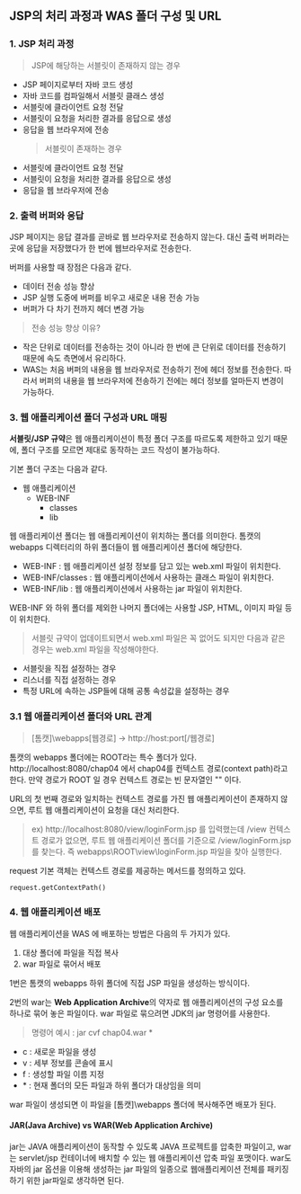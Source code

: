 ## JSP의 처리 과정과 WAS 폴더 구성 및 URL

### 1. JSP 처리 과정

> JSP에 해당하는 서블릿이 존재하지 않는 경우
- JSP 페이지로부터 자바 코드 생성
- 자바 코드를 컴파일해서 서블릿 클래스 생성
- 서블릿에 클라이언트 요청 전달
- 서블릿이 요청을 처리한 결과를 응답으로 생성
- 응답을 웹 브라우저에 전송
  > 서블릿이 존재하는 경우
- 서블릿에 클라이언트 요청 전달
- 서블릿이 요청을 처리한 결과를 응답으로 생성
- 응답을 웹 브라우저에 전송 


### 2. 출력 버퍼와 응답

JSP 페이지는 응답 결과를 곧바로 웹 브라우저로 전송하지 않는다. 대신 출력 버퍼라는 곳에 응답을 저장했다가
한 번에 웹브라우저로 전송한다.

버퍼를 사용할 때 장점은 다음과 같다.

- 데이터 전송 성능 향상
- JSP 실행 도중에 버퍼를 비우고 새로운 내용 전송 가능
- 버퍼가 다 차기 전까지 헤더 변경 가능

> 전송 성능 향상 이유?

- 작은 단위로 데이터를 전송하는 것이 아니라 한 번에 큰 단위로 데이터를 전송하기 때문에 속도 측면에서 유리하다.
- WAS는 처음 버퍼의 내용을 웹 브라우저로 전송하기 전에 헤더 정보를 전송한다. 따라서 버퍼의 내용을 웹 브라우저에
전송하기 전에는 헤더 정보를 얼마든지 변경이 가능하다.


### 3. 웹 애플리케이션 폴더 구성과 URL 매핑

**서블릿/JSP 규약**은 웹 애플리케이션이 특정 폴더 구조를 따르도록 제한하고 있기 때문에, 폴더 구조를
모르면 제대로 동작하는 코드 작성이 불가능하다.

기본 폴더 구조는 다음과 같다.

- 웹 애플리케이션
  - WEB-INF
    - classes
    - lib

웹 애플리케이션 폴더는 웹 애플리케이션이 위치하는 폴더를 의미한다. 톰캣의 webapps 디렉터리의 하위 폴더들이
웹 애플리케이션 폴더에 해당한다.

- WEB-INF : 웹 애플리케이션 설정 정보를 담고 있는 web.xml 파일이 위치한다.
- WEB-INF/classes : 웹 애플리케이션에서 사용하는 클래스 파일이 위치한다.
- WEB-INF/lib : 웹 애플리케이션에서 사용하는 jar 파일이 위치한다.

WEB-INF 와 하위 폴더를 제외한 나머지 폴더에는 사용할 JSP, HTML, 이미지 파일 등이 위치한다.


> 서블릿 규약이 업데이트되면서 web.xml 파일은 꼭 없어도 되지만 다음과 같은 경우는 web.xml 파일을 작성해야한다.

- 서블릿을 직접 설정하는 경우
- 리스너를 직접 설정하는 경우
- 특정 URL에 속하는 JSP들에 대해 공통 속성값을 설정하는 경우

### 3.1 웹 애플리케이션 폴더와 URL 관계

> [톰캣]\webapps\[웹경로] -> http://host:port[/웹경로]

톰캣의 webapps 폴더에는 ROOT라는 특수 폴더가 있다. http://localhost:8080/chap04 에서
chap04를 컨텍스트 경로(context path)라고 한다. 만약 경로가 ROOT 일 경우 컨텍스트 경로는 빈 문자열인
"" 이다.

URL의 첫 번째 경로와 일치하는 컨텍스트 경로를 가진 웹 애플리케이션이 존재하지 않으면, 루트 웹 애플리케이션이
요청을 대신 처리한다.

> ex) http://localhost:8080/view/loginForm.jsp 를 입력했는데 /view 컨텍스트 경로가 없으면,
> 루트 웹 애플리케이션 폴더를 기준으로 /view/loginForm.jsp를 찾는다. 즉 webapps\ROOT\view\loginForm.jsp 파일을
> 찾아 실행한다.

request 기본 객체는 컨텍스트 경로를 제공하는 메서드를 정의하고 있다.
```jsp
request.getContextPath()
```


### 4. 웹 애플리케이션 배포

웹 애플리케이션을 WAS 에 배포하는 방법은 다음의 두 가지가 있다.
1. 대상 폴더에 파일을 직접 복사
2. war 파일로 묶어서 배포

1번은 톰캣의 webapps 하위 폴더에 직접 JSP 파일을 생성하는 방식이다.

2번의 war는 **Web Application Archive**의 약자로 웹 애플리케이션의 구성 요소를 하나로 묶어 놓은 파일이다.
war 파일로 묶으려면 JDK의 jar 명령어를 사용한다.

> 명령어 예시 : jar cvf chap04.war *

- c : 새로운 파일을 생성
- v : 세부 정보를 콘솔에 표시
- f : 생성할 파일 이름 지정
- \* : 현재 폴더의 모든 파일과 하위 폴더가 대상임을 의미

war 파일이 생성되면 이 파일을 [톰캣]\webapps 폴더에 복사해주면 배포가 된다.


#### JAR(Java Archive) vs WAR(Web Application Archive)

jar는 JAVA 애플리케이션이 동작할 수 있도록 JAVA 프로젝트를 압축한 파일이고, war는 servlet/jsp 컨테이너에
배치할 수 있는 웹 애플리케이션 압축 파일 포맷이다. war도 자바의 jar 옵션을 이용해 생성하는 jar 파일의 일종으로
웹애플리케이션 전체를 패키징하기 위한 jar파일로 생각하면 된다.

